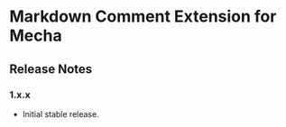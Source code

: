 Markdown Comment Extension for Mecha
====================================

Release Notes
-------------

### 1.x.x

 - Initial stable release.
